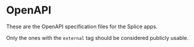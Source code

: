 # OpenAPI

These are the OpenAPI specification files for the Splice apps.

Only the ones with the `external` tag should be considered publicly usable.
